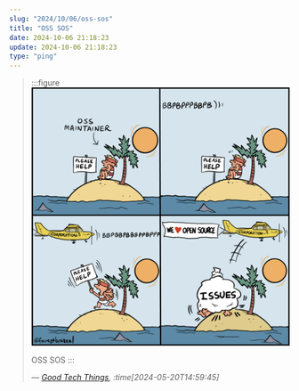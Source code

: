 ```yaml
---
slug: "2024/10/06/oss-sos"
title: "OSS SOS"
date: 2024-10-06 21:18:23
update: 2024-10-06 21:18:23
type: "ping"
---
```


> :::figure
> ![A comic strip depicting an open source software maintainer on a desert island, desperately seeking help. In the third panel, a plane labeled "Corporation" flies by. In the final panel, the plane drops a bag labeled "ISSUES" on the maintainer, while flying a banner "we love open source." The comic is attributed to Forrest Brazeal (https://forrestbrazeal.com/).](./images/2024-10-06-21-18-23-oss-sos-01.png)
>
> OSS SOS
> :::
>
> <cite>&mdash; [Good Tech Things](https://www.goodtechthings.com/oss-sos/), :time[2024-05-20T14:59:45]</cite>
